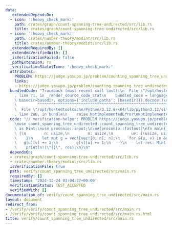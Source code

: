```yaml
---
data:
  _extendedDependsOn:
  - icon: ':heavy_check_mark:'
    path: crates/graph/count-spanning-tree-undirected/src/lib.rs
    title: crates/graph/count-spanning-tree-undirected/src/lib.rs
  - icon: ':heavy_check_mark:'
    path: crates/number-theory/modint/src/lib.rs
    title: crates/number-theory/modint/src/lib.rs
  _extendedRequiredBy: []
  _extendedVerifiedWith: []
  _isVerificationFailed: false
  _pathExtension: rs
  _verificationStatusIcon: ':heavy_check_mark:'
  attributes:
    PROBLEM: https://judge.yosupo.jp/problem/counting_spanning_tree_undirected
    links:
    - https://judge.yosupo.jp/problem/counting_spanning_tree_undirected
  bundledCode: "Traceback (most recent call last):\n  File \"/opt/hostedtoolcache/Python/3.12.8/x64/lib/python3.12/site-packages/onlinejudge_verify/documentation/build.py\"\
    , line 71, in _render_source_code_stat\n    bundled_code = language.bundle(stat.path,\
    \ basedir=basedir, options={'include_paths': [basedir]}).decode()\n          \
    \         ^^^^^^^^^^^^^^^^^^^^^^^^^^^^^^^^^^^^^^^^^^^^^^^^^^^^^^^^^^^^^^^^^^^^^^^^^^^^^^^^^\n\
    \  File \"/opt/hostedtoolcache/Python/3.12.8/x64/lib/python3.12/site-packages/onlinejudge_verify/languages/rust.py\"\
    , line 288, in bundle\n    raise NotImplementedError\nNotImplementedError\n"
  code: "// verification-helper: PROBLEM https://judge.yosupo.jp/problem/counting_spanning_tree_undirected\n\
    \nuse count_spanning_tree_undirected::count_spanning_tree_undirected;\nuse modint::ModInt998244353\
    \ as Mint;\nuse proconio::input;\n\n#[proconio::fastout]\nfn main() {\n    input!\
    \ {\n        n: usize,\n        m: usize,\n        uv: [(usize, usize); m],\n\
    \    }\n    let mut g = vec![vec![0; n]; n];\n    for &(u, v) in &uv {\n     \
    \   g[u][v] += 1;\n        g[v][u] += 1;\n    }\n    let res: Mint = count_spanning_tree_undirected(&g);\n\
    \    println!(\"{}\", res);\n}\n"
  dependsOn:
  - crates/graph/count-spanning-tree-undirected/src/lib.rs
  - crates/number-theory/modint/src/lib.rs
  isVerificationFile: true
  path: verify/count_spanning_tree_undirected/src/main.rs
  requiredBy: []
  timestamp: '2024-12-24 03:04:37+00:00'
  verificationStatus: TEST_ACCEPTED
  verifiedWith: []
documentation_of: verify/count_spanning_tree_undirected/src/main.rs
layout: document
redirect_from:
- /verify/verify/count_spanning_tree_undirected/src/main.rs
- /verify/verify/count_spanning_tree_undirected/src/main.rs.html
title: verify/count_spanning_tree_undirected/src/main.rs
---
```

